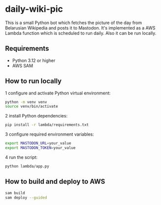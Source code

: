 # daily-wiki-pic
This is a small Python bot which fetches the picture of the day from Belarusian Wikipedia and posts it to Mastodon.
It's implemented as a AWS Lambda function which is scheduled to run daily. Also it can be run locally.

## Requirements
 - Python 3.12 or higher
 - AWS SAM

## How to run locally
 1 configure and activate Python virtual environment:
```bash
python -m venv venv
source venv/bin/activate
```
 2 install Python dependencies:
```bash
pip install -r lambda/requirements.txt
```
 3 configure required environment variables:
```bash
export MASTODON_URL=your_value
export MASTODON_TOKEN=your_value
```
 4 run the script:
```bash
python lambda/app.py
```

## How to build and deploy to AWS
```bash
sam build
sam deploy --guided
```
